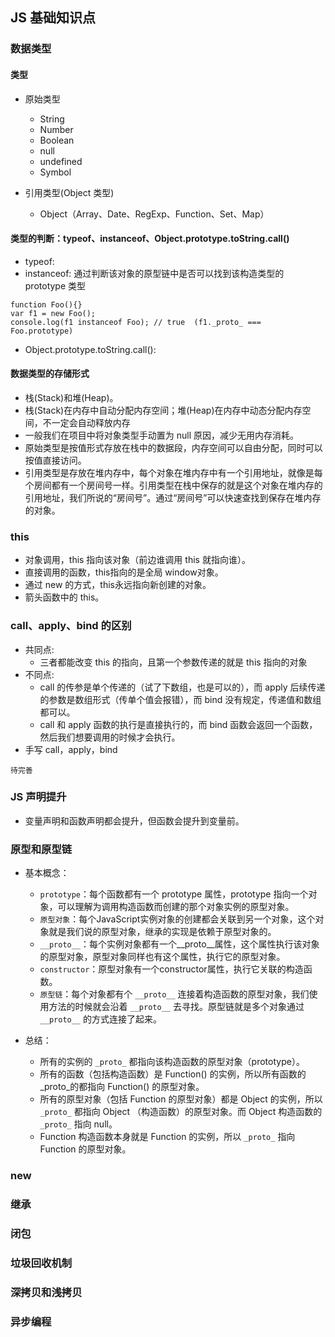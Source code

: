 ## JS 基础知识点
### 数据类型
#### 类型
- 原始类型
	* String 
	* Number
	* Boolean
	* null
	* undefined
	* Symbol

- 引用类型(Object 类型)
	* Object（Array、Date、RegExp、Function、Set、Map）

#### 类型的判断：typeof、instanceof、Object.prototype.toString.call()
- typeof:
- instanceof: 通过判断该对象的原型链中是否可以找到该构造类型的 prototype 类型

```
function Foo(){}
var f1 = new Foo();
console.log(f1 instanceof Foo); // true  (f1._proto_ === Foo.prototype)
```

- Object.prototype.toString.call():

#### 数据类型的存储形式
- 栈(Stack)和堆(Heap)。
- 栈(Stack)在内存中自动分配内存空间；堆(Heap)在内存中动态分配内存空间，不一定会自动释放内存
- 一般我们在项目中将对象类型手动置为 null 原因，减少无用内存消耗。
- 原始类型是按值形式存放在栈中的数据段，内存空间可以自由分配，同时可以按值直接访问。
- 引用类型是存放在堆内存中，每个对象在堆内存中有一个引用地址，就像是每个房间都有一个房间号一样。引用类型在栈中保存的就是这个对象在堆内存的引用地址，我们所说的“房间号”。通过“房间号”可以快速查找到保存在堆内存的对象。


### this
- 对象调用，this 指向该对象（前边谁调用 this 就指向谁）。
- 直接调用的函数，this指向的是全局 window对象。
- 通过 new 的方式，this永远指向新创建的对象。
- 箭头函数中的 this。

### call、apply、bind 的区别
- 共同点:
	* 三者都能改变 this 的指向，且第一个参数传递的就是 this 指向的对象
- 不同点:
	* call 的传参是单个传递的（试了下数组，也是可以的），而 apply 后续传递的参数是数组形式（传单个值会报错），而 bind 没有规定，传递值和数组都可以。
	* call 和 apply 函数的执行是直接执行的，而 bind 函数会返回一个函数，然后我们想要调用的时候才会执行。
- 手写 call，apply，bind

```
待完善
```
	
### JS 声明提升
- 变量声明和函数声明都会提升，但函数会提升到变量前。

### 原型和原型链
- 基本概念：
	* ```prototype```：每个函数都有一个 prototype 属性，prototype 指向一个对象，可以理解为调用构造函数而创建的那个对象实例的原型对象。
	* ```原型对象```：每个JavaScript实例对象的创建都会关联到另一个对象，这个对象就是我们说的原型对象，继承的实现是依赖于原型对象的。
	* ```__proto__```：每个实例对象都有一个__proto__属性，这个属性执行该对象的原型对象，原型对象同样也有这个属性，执行它的原型对象。
	* ```constructor```：原型对象有一个constructor属性，执行它关联的构造函数。
	* ```原型链```：每个对象都有个 ```__proto__``` 连接着构造函数的原型对象，我们使用方法的时候就会沿着 ```__proto__``` 去寻找。原型链就是多个对象通过 ```__proto__``` 的方式连接了起来。

- 总结：
	* 所有的实例的 ```_proto_``` 都指向该构造函数的原型对象（prototype）。
	* 所有的函数（包括构造函数）是 Function() 的实例，所以所有函数的 _proto_的都指向 Function() 的原型对象。
	* 所有的原型对象（包括 Function 的原型对象）都是 Object 的实例，所以 ```_proto_``` 都指向 Object （构造函数）的原型对象。而 Object 构造函数的 ```_proto_``` 指向 null。
	* Function 构造函数本身就是 Function 的实例，所以 ```_proto_``` 指向 Function 的原型对象。

### new 
### 继承
### 闭包
### 垃圾回收机制
### 深拷贝和浅拷贝
### 异步编程
